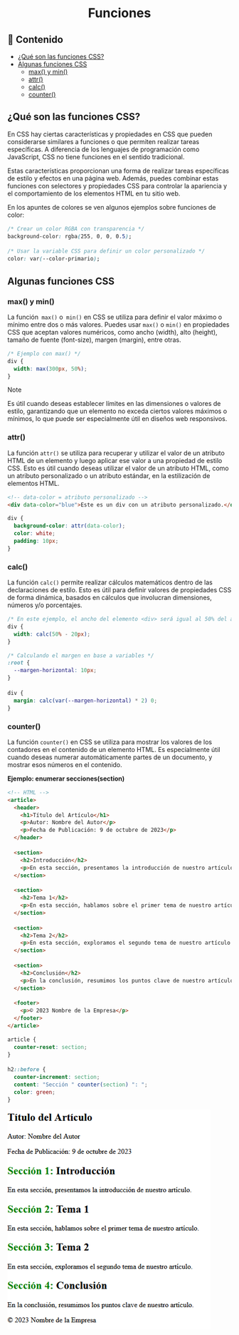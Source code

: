 <h1 align="center">Funciones</h1>

<h2>📑 Contenido</h2>

- [¿Qué son las funciones CSS?](#qué-son-las-funciones-css)
- [Algunas funciones CSS](#algunas-funciones-css)
  - [max() y min()](#max-y-min)
  - [attr()](#attr)
  - [calc()](#calc)
  - [counter()](#counter)

## ¿Qué son las funciones CSS?

En CSS hay ciertas características y propiedades en CSS que pueden considerarse similares a funciones o que permiten realizar tareas específicas. A diferencia de los lenguajes de programación como JavaScript, CSS no tiene funciones en el sentido tradicional.

Estas características proporcionan una forma de realizar tareas específicas de estilo y efectos en una página web. Además, puedes combinar estas funciones con selectores y propiedades CSS para controlar la apariencia y el comportamiento de los elementos HTML en tu sitio web.

En los apuntes de colores se ven algunos ejemplos sobre funciones de color:

```css
/* Crear un color RGBA con transparencia */
background-color: rgba(255, 0, 0, 0.5);

/* Usar la variable CSS para definir un color personalizado */
color: var(--color-primario);
```

## Algunas funciones CSS

### max() y min()

La función` max()` o` min()` en CSS se utiliza para definir el valor máximo o mínimo entre dos o más valores. Puedes usar `max()` o `min()` en propiedades CSS que aceptan valores numéricos, como ancho (width), alto (height), tamaño de fuente (font-size), margen (margin), entre otras.

```css
/* Ejemplo con max() */
div {
  width: max(300px, 50%);
}
```

> [!NOTE]
>
> Es útil cuando deseas establecer límites en las dimensiones o valores de estilo, garantizando que un elemento no exceda ciertos valores máximos o mínimos, lo que puede ser especialmente útil en diseños web responsivos.

### attr()

La función `attr()` se utiliza para recuperar y utilizar el valor de un atributo HTML de un elemento y luego aplicar ese valor a una propiedad de estilo CSS. Esto es útil cuando deseas utilizar el valor de un atributo HTML, como un atributo personalizado o un atributo estándar, en la estilización de elementos HTML.

```html
<!-- data-color = atributo personalizado -->
<div data-color="blue">Este es un div con un atributo personalizado.</div>
```

```css
div {
  background-color: attr(data-color);
  color: white;
  padding: 10px;
}
```

### calc()

La función `calc()` permite realizar cálculos matemáticos dentro de las declaraciones de estilo. Esto es útil para definir valores de propiedades CSS de forma dinámica, basados en cálculos que involucran dimensiones, números y/o porcentajes.

```css
/* En este ejemplo, el ancho del elemento <div> será igual al 50% del ancho de su contenedor menos 20 píxeles. */
div {
  width: calc(50% - 20px);
}
```

```css
/* Calculando el margen en base a variables */
:root {
  --margen-horizontal: 10px;
}

div {
  margin: calc(var(--margen-horizontal) * 2) 0;
}
```

### counter()

La función `counter()` en CSS se utiliza para mostrar los valores de los contadores en el contenido de un elemento HTML. Es especialmente útil cuando deseas numerar automáticamente partes de un documento, y mostrar esos números en el contenido.

**Ejemplo: enumerar secciones(section)**

```html
<!-- HTML -->
<article>
  <header>
    <h1>Título del Artículo</h1>
    <p>Autor: Nombre del Autor</p>
    <p>Fecha de Publicación: 9 de octubre de 2023</p>
  </header>

  <section>
    <h2>Introducción</h2>
    <p>En esta sección, presentamos la introducción de nuestro artículo.</p>
  </section>

  <section>
    <h2>Tema 1</h2>
    <p>En esta sección, hablamos sobre el primer tema de nuestro artículo.</p>
  </section>

  <section>
    <h2>Tema 2</h2>
    <p>En esta sección, exploramos el segundo tema de nuestro artículo.</p>
  </section>

  <section>
    <h2>Conclusión</h2>
    <p>En la conclusión, resumimos los puntos clave de nuestro artículo.</p>
  </section>

  <footer>
    <p>© 2023 Nombre de la Empresa</p>
  </footer>
</article>
```

```css
article {
  counter-reset: section;
}

h2::before {
  counter-increment: section;
  content: "Sección " counter(section) ": ";
  color: green;
}
```

![Ejemplo función counter](./img/funcion-counter.png)
